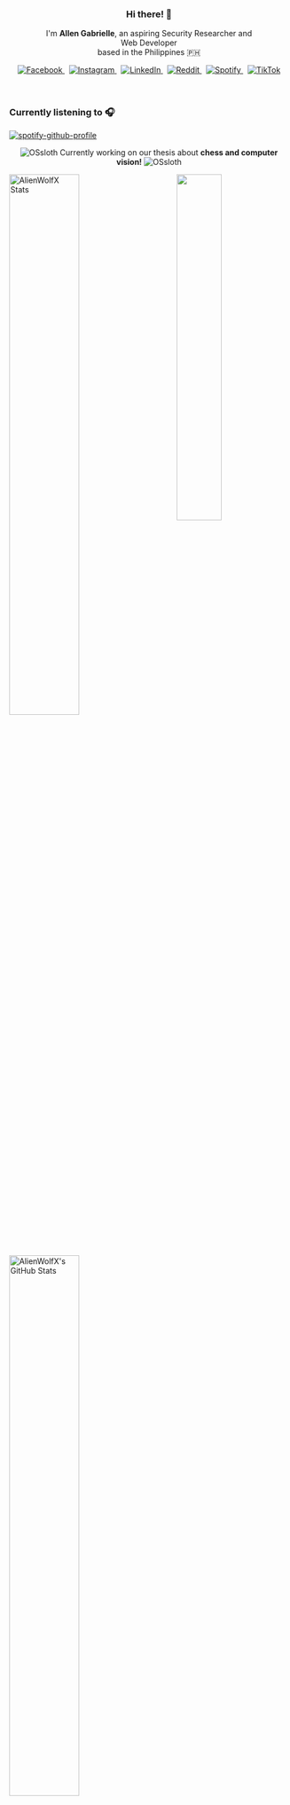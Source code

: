 <!-- AlienWolfX -->
<div align="center">
  <!-- Profile Banner -->
<!--   <img src="assets/banner.png" alt="Banner" /> -->
  
  <!-- Introduction -->
  <div>
    <h3>Hi there! 👋</h3>
    <p>
      I'm <strong>Allen Gabrielle</strong>, an aspiring Security Researcher and<br/>
      Web Developer<br/>
      based in the Philippines 🇵🇭
    </p>
  </div>

  <!-- Social Media Badges -->
  <div>
    <a href="https://facebook.com/cruizallen">
      <img src="https://img.shields.io/badge/Facebook-%231877F2.svg?logo=Facebook&logoColor=white" alt="Facebook"/>
    </a>&nbsp;
    <a href="https://instagram.com/cruizallen">
      <img src="https://img.shields.io/badge/Instagram-%23E4405F.svg?logo=Instagram&logoColor=white" alt="Instagram"/>
    </a>&nbsp;
    <a href="https://www.linkedin.com/in/cruizallen">
      <img src="https://img.shields.io/badge/LinkedIn-0A66C2?logo=linkedin&logoColor=white" alt="LinkedIn"/>
    </a>&nbsp;
    <a href="https://www.reddit.com/user/AlienWolfX05">
      <img src="https://img.shields.io/badge/Reddit-FF4500?logo=reddit&logoColor=white" alt="Reddit"/>
    </a>&nbsp;
    <a href="https://open.spotify.com/user/eui8z7q3mzgrl6ogni10r05f6">
      <img src="https://img.shields.io/badge/Spotify-1ED760?logo=spotify&logoColor=white" alt="Spotify"/>
    </a>&nbsp;
    <a href="https://www.tiktok.com/@cruizallen">
      <img src="https://img.shields.io/badge/TikTok-black?logo=tiktok&logoColor=white" alt="TikTok"/>
    </a>
  </div>
</div>

<br />
<br />

### Currently listening to 🎧

<div align="left">

[![spotify-github-profile](https://spotify-github-profile.kittinanx.com/api/view?uid=eui8z7q3mzgrl6ogni10r05f6&cover_image=true&theme=novatorem&show_offline=true&background_color=121212&interchange=false&bar_color=fb8c00&bar_color_cover=false)](https://spotify-github-profile.kittinanx.com/api/view?uid=eui8z7q3mzgrl6ogni10r05f6&redirect=true)

</div>

<div align="center">

![OSsloth](https://git.io/OSsloth) Currently working on our thesis about **chess and computer vision!** ![OSsloth](https://git.io/OSsloth)

</div>

<img width="40%" align="right" src="https://i.imgur.com/L9apCTO.png"/> 

<img width="50%" src="https://gh-readme-profile.vercel.app/api?username=AlienWolfX&theme=dark&hide_border=true&icon_color=FB8C00&hide_stroke=true&title=Stats&text_color=FEFEFE&username_color=FB8C00&photo_quality=90%" alt="AlienWolfX Stats" />

<img width="50%" src="https://nirzak-streak-stats.vercel.app?user=AlienWolfX&theme=dark&hide_border=true" alt="AlienWolfX's GitHub Stats" />

<br />


[![Ashutosh's github activity graph](https://github-readme-activity-graph.vercel.app/graph?username=AlienWolfX&hide_border=true&custom_title=Activity%20Graph&line=FB8C00&color=ffffff&theme=react-dark)](https://github.com/AlienWolfX)

<div align="center">

<!--START_SECTION:waka-->
![Profile Views](http://img.shields.io/badge/Profile%20Views-170-blue)

📊 **This Week I Spent My Time On** 

```text
🕑︎ Time Zone: Asia/Manila

💬 Programming Languages: 
JavaScript               26 hrs 14 mins      ███████████████░░░░░░░░░░   58.01 % 
Blade Template           6 hrs 21 mins       ████░░░░░░░░░░░░░░░░░░░░░   14.04 % 
PHP                      5 hrs 31 mins       ███░░░░░░░░░░░░░░░░░░░░░░   12.20 % 
Python                   3 hrs 57 mins       ██░░░░░░░░░░░░░░░░░░░░░░░   08.75 % 
JSON                     59 mins             █░░░░░░░░░░░░░░░░░░░░░░░░   02.20 % 

🔥 Editors: 
VS Code                  45 hrs 13 mins      █████████████████████████   100.00 % 

🐱‍💻 Projects: 
SSLSIRLIC                38 hrs 39 mins      █████████████████████░░░░   85.45 % 
CSU-RFID-PYQT6           2 hrs 24 mins       █░░░░░░░░░░░░░░░░░░░░░░░░   05.31 % 
SSLSIRLICS-Frontend      2 hrs 11 mins       █░░░░░░░░░░░░░░░░░░░░░░░░   04.86 % 
loc_json                 1 hr 44 mins        █░░░░░░░░░░░░░░░░░░░░░░░░   03.86 % 
thesis-chess             11 mins             ░░░░░░░░░░░░░░░░░░░░░░░░░   00.42 % 

💻 Operating System: 
Windows                  45 hrs 13 mins      █████████████████████████   100.00 % 
```


 Last Updated on 30/03/2025 16:22:10 UTC
<!--END_SECTION:waka-->

</div>
